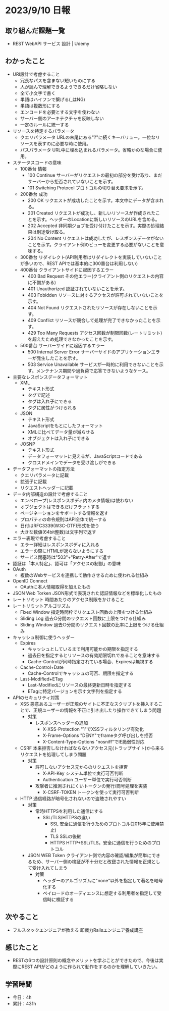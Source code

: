 # 2023/9/10 日報
## 取り組んだ課題一覧
- REST WebAPI サービス 設計 | Udemy

## わかったこと
- URI設計で考慮すること
  - 冗長なパスを含まない短いものにする
  - 人が読んで理解できるようできるだけ省略しない
  - 全て小文字で書く
  - 単語はハイフンで繋げる(_はNG)
  - 単語は複数形にする
  - エンコードを必要とする文字を使わない
  - サーバー側のアーキテクチャを反映しない
  - 一定のルールに統一する
- リソースを特定するパラメータ
  - クエリパラメータ
    URLの末尾にある"?"に続くキーバリュー。一位なリソースを表すのに必要な時に使用。
  - パスパラメータ
    URL中に埋め込まれるパラメータ。省略かのな場合に使用。
- ステータスコードの意味
  - 100番台
    情報
    - 100 Continue
      サーバーがリクエストの最初の部分を受け取り、まだサーバーから拒否されていないことを示す。
    - 101 Switching Protocol
      プロトコルの切り替え要求を示す。
  - 200番台
    成功
    - 200 OK
      リクエストが成功したことを示す。本文中にデータが含まれる。
    - 201 Created
      リクエストが成功し、新しいリソースが作成されたことを示す。ヘッダーのLocationに新しいリソースのURLを含める。
    - 202 Accepted
      非同期ジョブを受け付けたことを示す。実際の処理結果は別途受け取る。
    - 204 No Content
      リクエストは成功したが、レスポンスデータがないことを示す。クライアント例のビューを変更する必要がないことを意味する。
  - 300番台
    リダイレクト(API利用者はリダイレクトを実装していないことが多いので、REST APIでは基本的に300番台は利用しない)
  - 400番台
    クライアントサイドに起因するエラー
    - 400 Bad Request
      その他エラー(クライアント側のリクエストの内容に不備がある)
    - 401 Unauthorized
      認証されていないことを示す。
    - 403 Fobidden
      リソースに対するアクセスが許可されていないことを示す。
    - 404 Not Found
      リクエストされたリソースが存在しないことを示す。
    - 409 Conflict
      リソースが競合して処理が完了できなかったことを示す。
    - 429 Too Many Requests
      アクセス回数が制限回数(レートリミット)を超えたため処理できなかったことを示す。
  - 500番台
    サーバーサイドに起因するエラー
    - 500 Internal Server Error
      サーバーサイドのアプリケーションエラーが発生したことを示す。
    - 503 Service Unavailable
      サービスが一時的に利用できないことを示す。メンテナンス期間や過負荷で応答できないようなケース。
- 主要なレスポンスデータフォーマット
  - XML
    - テキスト形式
    - タグで記述
    - タグは入れ子にできる
    - タグに属性がつけられる
  - JSON
    - テキスト形式
    - JavaScriptをもとにしたフォーマット
    - XMLに比べてデータ量が減らせる
    - オブジェクトは入れ子にできる
  - JOSNP
    - テキスト形式
    - データフォーマットに見えるが、JavaScriptコードである
    - クロスドメインでデータを受け渡しができる
- データフォーマットの指定方法
  - クエリパラメータに記載
  - 拡張子に記載
  - リクエストヘッダーに記載
- データ内部構造の設計で考慮すること
  - エンベロープ(レスポンスボディ内のメタ情報)は使わない
  - オブジェクトはできるだけフラットする
  - ページネーションをサポートする情報を返す
  - プロパティの命令規則はAPI全体で統一する
  - 日付はRFC3339(W3C-DTF)形式を使う
  - 大きな数値(64bit整数)は文字列で返す
- エラー表現で考慮すること
  - エラー詳細はレスポンスボディに入れる
  - エラーの際にHTMLが返らないようにする
  - サービス閉塞時は"503"+"Retry-After"で返す
- 認証は「本人特定」、認可は「アクセスの制御」の意味
- OAuth
  - 複数のWebサービスを連携して動作させるために使われる仕組み
- OpenID Connect
  - OAuthに本人情報取得を加えたもの
- JSON Web Torken
  JSON形式で表現された認証情報などを標準化したもの
- レートリミット
  時間あたりのアクセス制限をかけること
- レートリミットアルゴリズム
  - Fixed Window
    指定時間枠でリクエスト回数の上限をつける仕組み
  - Sliding Log
    過去○分間のリクエスト回数に上限をつける仕組み
  - Sliding Window
    過去○分間のリクエスト回数の比率に上限をつける仕組み
- キャッシュ制御に使うヘッダー
  - Expires
    - キャッシュとしているまで利用可能かの期限を指定する
    - 過去日を指定するとリソースの有効期限切れであることを意味する
    - Cache-Controlが同時指定されている場合、Expiresは無視する
  - Cache-Control+Date
    - Cache-Controlでキャッシュの可否、期限を指定する
  - Last-Modified+ETag
    - Last-Modifiedにリソースの最終更新日時を指定する
    - ETagに特定バージョンを示す文字列を指定する
- APIのセキュリティ対策
  - XSS
    悪意あるユーザーが正規のサイトに不正なスクリプトを挿入することで、正規ユーザーの情報を不正に引き出したり操作できてしまう問題
    - 対策
      - レスポンスヘッダーの追加
        - X-XSS-Protection
          "1"でXSSフィルタリング有効化
        - X-Frame-Options
          "DENY"でframeタグ呼び出しを拒否
        - X-Content-Type-Options
          "nosniff"でIE脆弱性対応
  - CSRF
    本来拒否しなければならないアクセス元(トラップサイト)から来るリクエストを処理してしまう問題
    - 対策
      - 許可しないアクセス元からのリクエストを拒否
        - X-API-Key
          システム単位で実行可否判断
        - Authentication
          ユーザー単位で実行可否判断
      - 攻撃者に推測されにくいトークンの発行/商号処理を実装
        - X-CSRF-TOKEN
          トークンを使って実行可否判断
  - HTTP
    通信経路が暗号化されないので盗聴されやすい
    - 対策
      - 常時HTTPSを利用した通信にする
        - SSL/TLS/HTTPSの違い
          - SSL
            安全に通信を行うためのプロトコル(2015年に使用禁止)
          - TLS
            SSLの後継
          - HTTPS
            HTTP+SSL/TLS。安全に通信を行うためのプロトコル
    - JSON WEB Token
      クライアント側で内容の確認/編集が簡単にできるため、サーバー側の検証が不十分だと改竄された情報を正規として受け入れてしまう
      - 対策
        - ヘッダーのアルゴリズムに"none"以外を指定して著名を暗号化する
        - ペイロードのオーディエンスに想定する利用者を指定して受信時に検証する

## 次やること
- フルスタックエンジニアが教える 即戦力Railsエンジニア養成講座

## 感じたこと
- RESTの6つの設計原則の概念やメリットを学ぶことができたので、今後は実際にREST APIがどのように作られて動作をするのかを理解していきたい。
  
## 学習時間
- 今日：4h
- 累計：431h
